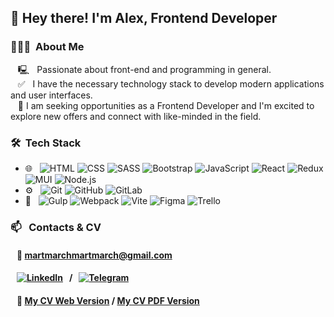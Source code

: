 <h2>👋 Hey there! I'm Alex, Frontend Developer</h2>

<h3> 👨🏻‍💻 &nbsp;About Me </h3>

&nbsp;&nbsp; &#128435; &nbsp; Passionate about front-end and programming in general.<br>
&nbsp;&nbsp; &#9989; &nbsp; I have the necessary technology stack to develop modern applications and user interfaces.<br> 
&nbsp;&nbsp; 💞️ I am seeking opportunities as a Frontend Developer and I'm excited to explore new offers and connect with like-minded in the field.<br>

<h3> 🛠 &nbsp;Tech Stack</h3>

-   🌐 &nbsp;
    ![HTML](https://img.shields.io/badge/-HTML5-333333?style=flat&logo=HTML5)
    ![CSS](https://img.shields.io/badge/-CSS-333333?style=flat&logo=CSS3&logoColor=1572B6)
    ![SASS](https://img.shields.io/badge/-Sass-333333?style=flat&logo=sass)
    ![Bootstrap](https://img.shields.io/badge/-Bootstrap-333333?style=flat&logo=bootstrap)
    ![JavaScript](https://img.shields.io/badge/-JavaScript-333333?style=flat&logo=javascript)
    ![React](https://img.shields.io/badge/-React-333333?style=flat&logo=react)
    ![Redux](https://img.shields.io/badge/-Redux-333333?style=flat&logo=redux)
    ![MUI](https://img.shields.io/badge/-Mui-333333?style=flat&logo=mui)
    ![Node.js](https://img.shields.io/badge/-Node.js-333333?style=flat&logo=node.js)
-   ⚙️ &nbsp;
    ![Git](https://img.shields.io/badge/-Git-333333?style=flat&logo=git)
    ![GitHub](https://img.shields.io/badge/-GitHub-333333?style=flat&logo=github)
    ![GitLab](https://img.shields.io/badge/-GitLab-333333?style=flat&logo=gitlab)
-    🔧 &nbsp;
    ![Gulp](https://img.shields.io/badge/-Gulp-333333?style=flat&logo=gulp)
    ![Webpack](https://img.shields.io/badge/-Webpack-333333?style=flat&logo=webpack)
    ![Vite](https://img.shields.io/badge/-Vite-333333?style=flat&logo=vite)
    ![Figma](https://img.shields.io/badge/-Figma-333333?style=flat&logo=figma)
    ![Trello](https://img.shields.io/badge/-Trello-333333?style=flat&logo=trello)

<h3> 📫 &nbsp; Contacts & CV</h3>

 #### &nbsp;&nbsp; &#128232; martmarchmartmarch@gmail.com
 #### &nbsp;&nbsp; [![LinkedIn](https://img.shields.io/badge/-LinkedIn-333333?style=flat&logo=linkedin)](https://www.linkedin.com/in/oleksii-hiriavenko//) &nbsp; / &nbsp; [![Telegram](https://img.shields.io/badge/-Telegram-333333?style=flat&logo=telegram)](https://t.me/Alleexxeeyy)
 #### &nbsp;&nbsp; 📃 [My CV Web Version](https://alexhiriavenko.github.io/rsschool-cv/) / [My CV PDF Version](https://drive.google.com/file/d/18C7pwdXaULREjBnGeoD6vTAh0SF-41Qc/view?usp=sharing)

<!---
AlexHiriavenko/AlexHiriavenko is a ✨ special ✨ repository because its `README.md` (this file) appears on your GitHub profile.
You can click the Preview link to take a look at your changes.
--->
